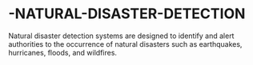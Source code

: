 # -NATURAL-DISASTER-DETECTION
Natural disaster detection systems are designed to identify and alert authorities to the occurrence of natural disasters such as earthquakes, hurricanes, floods, and wildfires.

